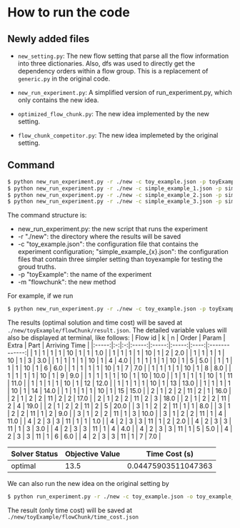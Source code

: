 
# How to run the code

## Newly added files
- `new_setting.py`: The new flow setting that parse all the flow information into three dictionaries. Also, dfs was used to directly get the dependency orders within a flow group. This is a replacement of `generic.py` in the original code.

- `new_run_experiment.py`: A simplified version of run_experiment.py, which only contains the new idea.

- `optimized_flow_chunk.py`: The new idea implemented by the new setting.

- `flow_chunk_competitor.py`: The new idea implemeted by the original setting.

## Command
```bash
$ python new_run_experiment.py -r ./new -c toy_example.json -p toyExample -m flowChunk
$ python new_run_experiment.py -r ./new -c simple_example_1.json -p simpleExample -m flowChunk
$ python new_run_experiment.py -r ./new -c simple_example_2.json -p simpleExample -m flowChunk
$ python new_run_experiment.py -r ./new -c simple_example_3.json -p simpleExample -m flowChunk
```

The command structure is:

- new_run_experiment.py: the new script that runs the experiment
- -r "./new": the directory where the results will be saved
- -c "toy_example.json": the configuration file that contains the experiment configuration; "simple_example_{x}.json": the configuration files that contain three simpler setting than toyexample for testing the groud truths.
- -p "toyExample": the name of the experiment
- -m "flowchunk": the new method

For example, if we run
```bash
$ python new_run_experiment.py -r ./new -c toy_example.json -p toyExample -m flowChunk
```
The results (optimal solution and time cost) will be saved at `./new/toyExample/flowChunk/result.json`. The detailed variable values will also be displayed at terminal, like follows:
| Flow id | k | n | Order | Param | Extra | Part | Arriving Time |
|:-----:|:-:|:-:|:-----:|:-----:|:-----:|:----:|:-------------:|
| 1     | 1 | 1 | 1     | 10    | 1     | 1    | 1.0           |
| 1     | 1 | 1 | 1     | 10    | 1     | 2    | 2.0           |
| 1     | 1 | 1 | 1     | 10    | 1     | 3    | 3.0           |
| 1     | 1 | 1 | 1     | 10    | 1     | 4    | 4.0           |
| 1     | 1 | 1 | 1     | 10    | 1     | 5    | 5.0           |
| 1     | 1 | 1 | 1     | 10    | 1     | 6    | 6.0           |
| 1     | 1 | 1 | 1     | 10    | 1     | 7    | 7.0           |
| 1     | 1 | 1 | 1     | 10    | 1     | 8    | 8.0           |
| 1     | 1 | 1 | 1     | 10    | 1     | 9    | 9.0           |
| 1     | 1 | 1 | 1     | 10    | 1     | 10   | 10.0          |
| 1     | 1 | 1 | 1     | 10    | 1     | 11   | 11.0          |
| 1     | 1 | 1 | 1     | 10    | 1     | 12   | 12.0          |
| 1     | 1 | 1 | 1     | 10    | 1     | 13   | 13.0          |
| 1     | 1 | 1 | 1     | 10    | 1     | 14   | 14.0          |
| 1     | 1 | 1 | 1     | 10    | 1     | 15   | 15.0          |
| 2     | 1 | 2 | 2     | 11    | 2     | 1    | 16.0          |
| 2     | 1 | 2 | 2     | 11    | 2     | 2    | 17.0          |
| 2     | 1 | 2 | 2     | 11    | 2     | 3    | 18.0          |
| 2     | 1 | 2 | 2     | 11    | 2     | 4    | 19.0          |
| 2     | 1 | 2 | 2     | 11    | 2     | 5    | 20.0          |
| 3     | 1 | 2 | 2     | 11    | 1     | 1    | 8.0           |
| 3     | 1 | 2 | 2     | 11    | 1     | 2    | 9.0           |
| 3     | 1 | 2 | 2     | 11    | 1     | 3    | 10.0          |
| 3     | 1 | 2 | 2     | 11    | 1     | 4    | 11.0          |
| 4     | 2 | 3 | 3     | 11    | 1     | 1    | 1.0           |
| 4     | 2 | 3 | 3     | 11    | 1     | 2    | 2.0           |
| 4     | 2 | 3 | 3     | 11    | 1     | 3    | 3.0           |
| 4     | 2 | 3 | 3     | 11    | 1     | 4    | 4.0           |
| 4     | 2 | 3 | 3     | 11    | 1     | 5    | 5.0           |
| 4     | 2 | 3 | 3     | 11    | 1     | 6    | 6.0           |
| 4     | 2 | 3 | 3     | 11    | 1     | 7    | 7.0           |

| Solver Status | Objective Value | Time Cost (s)  |
|---------------|-----------------|----------------|
| optimal       | 13.5            | 0.04475903511047363 |

We can also run the new idea on the original setting by
```bash
$ python run_experiment.py -r ./new -c toy_example.json -o toy_example_optimization.json -p toyExample -m flowChunk
```
The result (only time cost) will be saved at `./new/toyExample/flowChunk/time_cost.json`